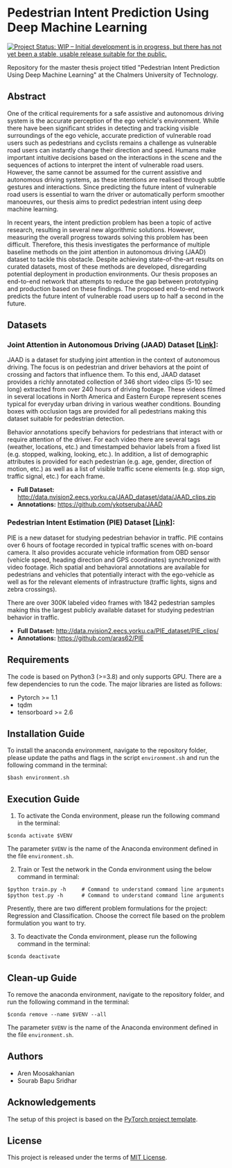 # Pedestrian Intent Prediction Using Deep Machine Learning

[![Project Status: WIP – Initial development is in progress, but there has not yet been a stable, usable release suitable for the public.](https://www.repostatus.org/badges/latest/wip.svg)](https://www.repostatus.org/#wip)

Repository for the master thesis project titled "Pedestrian Intent Prediction Using Deep Machine Learning" at the Chalmers University of Technology.

## Abstract
One of the critical requirements for a safe assistive and autonomous driving system is the accurate perception of the ego vehicle's environment. While there have been significant strides in detecting and tracking visible surroundings of the ego vehicle, accurate prediction of vulnerable road users such as pedestrians and cyclists remains a challenge as vulnerable road users can instantly change their direction and speed. Humans make important intuitive decisions based on the interactions in the scene and the sequences of actions to interpret the intent of vulnerable road users. However, the same cannot be assumed for the current assistive and autonomous driving systems, as these intentions are realised through subtle gestures and interactions. Since predicting the future intent of vulnerable road users is essential to warn the driver or automatically perform smoother manoeuvres, our thesis aims to predict pedestrian intent using deep machine learning.

In recent years, the intent prediction problem has been a topic of active research, resulting in several new algorithmic solutions. However, measuring the overall progress towards solving this problem has been difficult. Therefore, this thesis investigates the performance of multiple baseline methods on the joint attention in autonomous driving (JAAD) dataset to tackle this obstacle. Despite achieving state-of-the-art results on curated datasets, most of these methods are developed, disregarding potential deployment in production environments. Our thesis proposes an end-to-end network that attempts to reduce the gap between prototyping and production based on these findings. The proposed end-to-end network predicts the future intent of vulnerable road users up to half a second in the future.

## Datasets
### Joint Attention in Autonomous Driving (JAAD) Dataset [[Link](http://data.nvision2.eecs.yorku.ca/JAAD_dataset/)]:
JAAD is a dataset for studying joint attention in the context of autonomous driving. The focus is on pedestrian and driver behaviors at the point of crossing and factors that influence them. To this end, JAAD dataset provides a richly annotated collection of 346 short video clips (5-10 sec long) extracted from over 240 hours of driving footage. These videos filmed in several locations in North America and Eastern Europe represent scenes typical for everyday urban driving in various weather conditions. Bounding boxes with occlusion tags are provided for all pedestrians making this dataset suitable for pedestrian detection.

Behavior annotations specify behaviors for pedestrians that interact with or require attention of the driver. For each video there are several tags (weather, locations, etc.) and timestamped behavior labels from a fixed list (e.g. stopped, walking, looking, etc.). In addition, a list of demographic attributes is provided for each pedestrian (e.g. age, gender, direction of motion, etc.) as well as a list of visible traffic scene elements (e.g. stop sign, traffic signal, etc.) for each frame.

- **Full Dataset:** http://data.nvision2.eecs.yorku.ca/JAAD_dataset/data/JAAD_clips.zip
- **Annotations:** https://github.com/ykotseruba/JAAD

### Pedestrian Intent Estimation (PIE) Dataset [[Link](https://data.nvision2.eecs.yorku.ca/PIE_dataset/)]:
PIE is a new dataset for studying pedestrian behavior in traffic. PIE contains over 6 hours of footage recorded in typical traffic scenes with on-board camera. It also provides accurate vehicle information from OBD sensor (vehicle speed, heading direction and GPS coordinates) synchronized with video footage. Rich spatial and behavioral annotations are available for pedestrians and vehicles that potentially interact with the ego-vehicle as well as for the relevant elements of infrastructure (traffic lights, signs and zebra crossings).

There are over 300K labeled video frames with 1842 pedestrian samples making this the largest publicly available dataset for studying pedestrian behavior in traffic.

- **Full Dataset:** http://data.nvision2.eecs.yorku.ca/PIE_dataset/PIE_clips/
- **Annotations:** https://github.com/aras62/PIE

## Requirements
The code is based on Python3 (>=3.8) and only supports GPU. There are a few dependencies to run the code. The major libraries are listed as follows:
* Pytorch >= 1.1
* tqdm
* tensorboard >= 2.6

## Installation Guide
To install the anaconda environment, navigate to the repository folder, please update the paths and flags in the script `environment.sh` and run the following command in the terminal:

```
$bash environment.sh
```

## Execution Guide
1. To activate the Conda environment, please run the following command in the terminal:

```
$conda activate $VENV
```

The parameter `$VENV` is the name of the Anaconda environment defined in the file `environment.sh`.

2. Train or Test the network in the Conda environment using the below command in terminal:

```
$python train.py -h     # Command to understand command line arguments
$python test.py -h      # Command to understand command line arguments
```

Presently, there are two different problem formulations for the project: Regression and Classification. Choose the correct file based on the problem formulation you want to try.

3. To deactivate the Conda environment, please run the following command in the terminal:

```
$conda deactivate
```

## Clean-up Guide
To remove the anaconda environment, navigate to the repository folder, and run the following command in the terminal:

```
$conda remove --name $VENV --all
```

The parameter `$VENV` is the name of the Anaconda environment defined in the file `environment.sh`.

## Authors
* Aren Moosakhanian
* Sourab Bapu Sridhar

## Acknowledgements
The setup of this project is based on the [PyTorch project template](https://github.com/victoresque/pytorch-template).

## License
This project is released under the terms of [MIT License](LICENSE).
